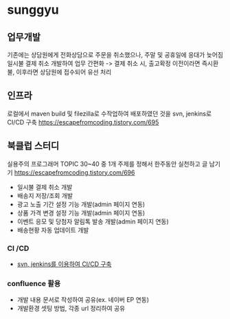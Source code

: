 # sunggyu

## 업무개발
기존에는 상담원에게 전화상담으로 주문을 취소했으나, 주말 및 공휴일에 응대가 늦어짐
일시불 결제 취소 개발하여 업무 간편화
-> 결제 취소 시, 출고확정 이전이라면 즉시환불, 이후라면 상담원에 접수되어 유선 처리

## 인프라
로컬에서 maven build 및 filezilla로 수작업하여 배포하였던 것을
svn, jenkins로 CI/CD 구축
https://escapefromcoding.tistory.com/695

## 북클럽 스터디
실용주의 프로그래머 TOPIC 30~40 중 1개 주제를 정해서 한주동안 실천하고 글 남기기
https://escapefromcoding.tistory.com/696

- 일시불 결제 취소 개발
- 배송지 저장/조회 개발
- 광고 노출 기간 설정 기능 개발(admin 페이지 연동)
- 상품 가격 변경 설정 기능 개발(admin 페이지 연동)
- 이벤트 응모 및 당첨자 알림톡 발송 개발(admin 페이지 연동)
- 배송현황 자동 업데이트 개발

### CI /CD

- [svn, jenkins를 이용하여 CI/CD 구축](https://escapefromcoding.tistory.com/695)

### confluence 활용

- 개발 내용 문서로 작성하여 공유(ex. 네이버 EP 연동)
- 개발환경 셋팅 방법, 각종 url 정리하여 공유
